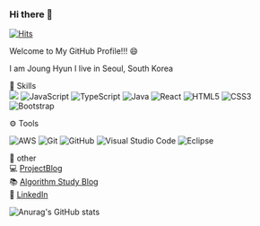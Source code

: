 ### Hi there 👋
[![Hits](https://hits.seeyoufarm.com/api/count/incr/badge.svg?url=https%3A%2F%2Fgithub.com%2FJH-Ko76&count_bg=%2379C83D&title_bg=%23555555&icon=&icon_color=%23E7E7E7&title=hits&edge_flat=false)](https://hits.seeyoufarm.com)
<p> Welcome to My GitHub Profile!!! 😄 </p>
<p> I am Joung Hyun I live in Seoul, South Korea </p>

💪 Skills <br>
<img src="https://img.shields.io/badge/Python-blue?style=for-the-badge&logo=Python&logoColor=white">
![JavaScript](https://img.shields.io/badge/javascript-%23323330.svg?style=for-the-badge&logo=javascript&logoColor=%23F7DF1E) 
![TypeScript](https://img.shields.io/badge/typescript-%23007ACC.svg?style=for-the-badge&logo=typescript&logoColor=white) 
![Java](https://img.shields.io/badge/java-%23ED8B00.svg?style=for-the-badge&logo=openjdk&logoColor=white) 
![React](https://img.shields.io/badge/react-%2320232a.svg?style=for-the-badge&logo=react&logoColor=%2361DAFB) 
![HTML5](https://img.shields.io/badge/html5-%23E34F26.svg?style=for-the-badge&logo=html5&logoColor=white) 
![CSS3](https://img.shields.io/badge/css3-%231572B6.svg?style=for-the-badge&logo=css3&logoColor=white) 
![Bootstrap](https://img.shields.io/badge/bootstrap-%238511FA.svg?style=for-the-badge&logo=bootstrap&logoColor=white) 



⚙ Tools <br>

![AWS](https://img.shields.io/badge/AWS-%23FF9900.svg?style=for-the-badge&logo=amazon-aws&logoColor=white) 
![Git](https://img.shields.io/badge/git-%23F05033.svg?style=for-the-badge&logo=git&logoColor=white) 
![GitHub](https://img.shields.io/badge/github-%23121011.svg?style=for-the-badge&logo=github&logoColor=white) 
![Visual Studio Code](https://img.shields.io/badge/Visual%20Studio%20Code-0078d7.svg?style=for-the-badge&logo=visual-studio-code&logoColor=white) 
![Eclipse](https://img.shields.io/badge/Eclipse-FE7A16.svg?style=for-the-badge&logo=Eclipse&logoColor=white) 

📁 other <br>
💻 [ProjectBlog](https://velog.io/@chicken1324/posts)<br>
📚 [Algorithm Study Blog](https://studychickenman.tistory.com/category/%EA%B3%B5%EB%B6%80/%EC%95%8C%EA%B3%A0%EB%A6%AC%EC%A6%98)<br>
📩 [LinkedIn](https://www.linkedin.com/in/jounghyun-ko-%EA%B3%A0%EC%A0%95%ED%98%84-bb4051205/)

![Anurag's GitHub stats](https://github-readme-stats.vercel.app/api?username=JH-Ko76&show_icons=true&theme=tokyonight)
<!--
**JH-Ko76/JH-Ko76** is a ✨ _special_ ✨ repository because its `README.md` (this file) appears on your GitHub profile.

Here are some ideas to get you started:

- 🔭 I’m currently working on ...
- 🌱 I’m currently learning ...
- 👯 I’m looking to collaborate on ...
- 🤔 I’m looking for help with ...
- 💬 Ask me about ...
- 📫 How to reach me: ...
- 😄 Pronouns: ...
- ⚡ Fun fact: ...
-->
